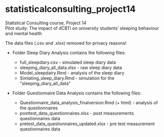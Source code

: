# statisticalconsulting_project14
Statistical Consulting course, Project 14\
Pilot study: The impact of dCBTi on university students’ sleeping behaviour and mental health

The data files (.csv and .xlsx) removed for privacy reasons!

* Folder Sleep Diary Analysis contains the following files:
  * full_sleepdiary.csv - simulated sleep diary data
  * sleeping_diary_all_data.xlsx - raw sleep diary data
  * Model_sleepdairy.Rmd - analysis of the sleep diary
  * Simlating_sleep_diary.Rmd - simulation for the "sleeping_diary_all_data"
  
* Folder Questionnaire Data Analysis contains the following files: 
  * Questionnaire_data_analysis_finalversion.Rmd (+ html) - analysis of the questionnaires
  * posttest_data_questionnaires.xlsx - post measurements questionnaires data
  * pretest_data_questionnaires_updated.xlsx - pre test measurement questionnaires data
